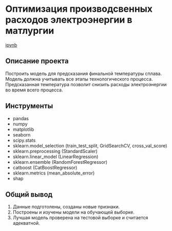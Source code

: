 # Оптимизация производсвенных расходов электроэнергии в матлургии
[ipynb](https://github.com/SeleznevVA/Portfolio/blob/718c7caf7c659ccceb1a6b81872fe34076c297be/%D0%9E%D0%BF%D1%82%D0%B8%D0%BC%D0%B8%D0%B7%D0%B0%D1%86%D0%B8%D1%8F%20%D0%BF%D1%80%D0%BE%D0%B8%D0%B7%D0%B2%D0%BE%D0%B4%D1%81%D0%B2%D0%B5%D0%BD%D0%BD%D1%8B%D1%85%20%D1%80%D0%B0%D1%81%D1%85%D0%BE%D0%B4%D0%BE%D0%B2%20%D1%8D%D0%BB%D0%B5%D0%BA%D1%82%D1%80%D0%BE%D1%8D%D0%BD%D0%B5%D1%80%D0%B3%D0%B8%D0%B8%20%D0%B2%20%D0%BC%D0%B0%D1%82%D0%BB%D1%83%D1%80%D0%B3%D0%B8%D0%B8/%D0%9E%D0%BF%D1%82%D0%B8%D0%BC%D0%B8%D0%B7%D0%B0%D1%86%D0%B8%D1%8F%20%D0%BF%D1%80%D0%BE%D0%B8%D0%B7%D0%B2%D0%BE%D0%B4%D1%81%D0%B2%D0%B5%D0%BD%D0%BD%D1%8B%D1%85%20%D1%80%D0%B0%D1%81%D1%85%D0%BE%D0%B4%D0%BE%D0%B2%20%D1%8D%D0%BB%D0%B5%D0%BA%D1%82%D1%80%D0%BE%D1%8D%D0%BD%D0%B5%D1%80%D0%B3%D0%B8%D0%B8%20%D0%B2%20%D0%BC%D0%B0%D1%82%D0%BB%D1%83%D1%80%D0%B3%D0%B8%D0%B8.ipynb)
## Описание проекта

Построить модель для предсказания финальной температуры сплава. Модель должна учитывать все этапы технологического процесса. Предсказанная температура позволит снизить расходы электроэнергии во время всего процесса.


## Инструменты 
* pandas
* numpy
* matplotlib
* seaborn
* scipy.stats
* sklearn.model_selection (train_test_split, GridSearchCV, cross_val_score)
* sklearn.preprocessing (StandardScaler)
* sklearn.linear_model (LinearRegression)
* sklearn.ensemble (RandomForestRegressor)
* catboost (CatBoostRegressor)
* sklearn.metrics (mean_absolute_error) 
* shap 

## Общий вывод 
1. Данные подготолены, созданы новые признаки.
2. Построены и изучены модели на обучающей выборке.
3. Лучшая модель проверена на тестовой выборке и считается адекватной. 
